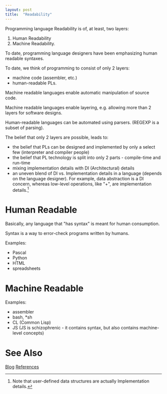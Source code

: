 ```yaml
---
layout: post
title:  "Readability"
---
```


Programming language Readability is of, at least, two layers:
1. Human Readability
2. Machine Readability.

To date, programming language designers have been emphasizing human readable syntaxes.

To date, we think of programming to consist of only 2 layers:
- machine code (assembler, etc.)
- human-readable PLs.

Machine readable languages enable automatic manipulation of source code.

Machine readable languages enable layering, e.g. allowing more than 2 layers for software designs.

Human-readable languages can be automated using parsers. (REGEXP is a subset of parsing). 

The belief that only 2 layers are possible, leads to:
- the belief that PLs can be designed and implemented by only a select few (interpreter and compiler people)
- the belief that PL technology is split into only 2 parts - compile-time and run-time
- mixing implementation details with DI (Architectural) details
- an uneven blend of DI vs. Implementation details in a language (depends on the language designer). For example, data abstraction is a DI concern, whereas low-level operations, like "+", are implementation details.[^user]

[^user]: Note that user-defined data structures are actually Implementation details.


# Human Readable
Basically, any language that "has syntax" is meant for human consumption.

Syntax is a way to error-check programs written by humans.

Examples:
- Pascal
- Python
- HTML
- spreadsheets

# Machine Readable
Examples:
- assembler
- bash, *sh
- CL (Common Lisp)
- JS (JS is schizophrenic - it contains syntax, but also contains machine-level concepts)

# See Also

[Blog](https://guitarvydas.github.io)
[References](https://guitarvydas.github.io/2021/01/14/References.html)

<script src="https://utteranc.es/client.js" 
        repo="guitarvydas/guitarvydas.github.io" 
        issue-term="pathname" 
        theme="github-light" 
        crossorigin="anonymous" 
        async> 
</script> 
